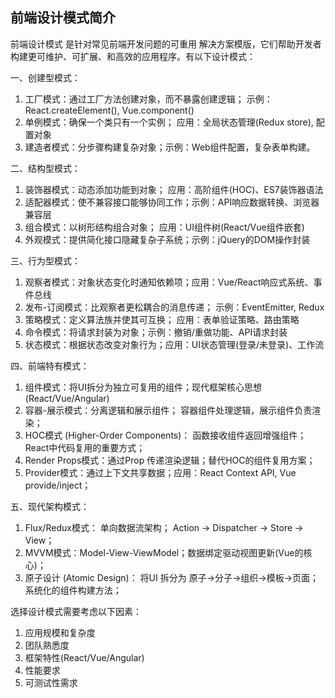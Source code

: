 ## 前端设计模式简介

前端设计模式 是针对常见前端开发问题的可重用 解决方案模版，它们帮助开发者构建更可维护、可扩展、和高效的应用程序。有以下设计模式：

一、创建型模式：
1. 工厂模式：通过工厂方法创建对象，而不暴露创建逻辑； 示例：React.createElement(), Vue.component()
2. 单例模式：确保一个类只有一个实例； 应用：全局状态管理(Redux store), 配置对象
3. 建造者模式：分步骤构建复杂对象；示例：Web组件配置，复杂表单构建。

二、结构型模式：
1. 装饰器模式：动态添加功能到对象； 应用：高阶组件(HOC)、ES7装饰器语法
2. 适配器模式：使不兼容接口能够协同工作；示例：API响应数据转换、浏览器兼容层
3. 组合模式：以树形结构组合对象； 应用：UI组件树(React/Vue组件嵌套)
4. 外观模式：提供简化接口隐藏复杂子系统；示例：jQuery的DOM操作封装

三、行为型模式：
1. 观察者模式：对象状态变化时通知依赖项；应用：Vue/React响应式系统、事件总线
2. 发布-订阅模式：比观察者更松耦合的消息传递； 示例：EventEmitter, Redux
3. 策略模式：定义算法族并使其可互换； 应用：表单验证策略、路由策略
4. 命令模式：将请求封装为对象；示例：撤销/重做功能、API请求封装
5. 状态模式：根据状态改变对象行为；应用：UI状态管理(登录/未登录)、工作流

四、前端特有模式：
1. 组件模式：将UI拆分为独立可复用的组件；现代框架核心思想(React/Vue/Angular)
2. 容器-展示模式：分离逻辑和展示组件； 容器组件处理逻辑，展示组件负责渲染；
3. HOC模式 (Higher-Order Components)： 函数接收组件返回增强组件； React中代码复用的重要方式；
4. Render Props模式：通过Prop 传递渲染逻辑；替代HOC的组件复用方案；
5. Provider模式：通过上下文共享数据；应用：React Context API, Vue provide/inject；

五、现代架构模式：
1. Flux/Redux模式： 单向数据流架构； Action → Dispatcher → Store → View；
2. MVVM模式：Model-View-ViewModel；数据绑定驱动视图更新(Vue的核心)；
3. 原子设计 (Atomic Design)： 将UI 拆分为 原子→分子→组织→模板→页面；系统化的组件构建方法；

选择设计模式需要考虑以下因素：
1. 应用规模和复杂度
2. 团队熟悉度
3. 框架特性(React/Vue/Angular)
4. 性能要求
5. 可测试性需求



